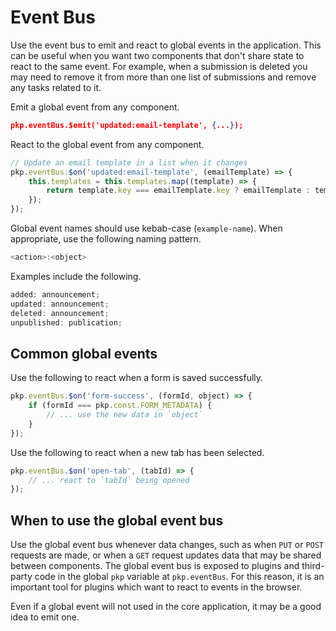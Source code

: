 # Event Bus

Use the event bus to emit and react to global events in the application. This can be useful when you want two components that don't share state to react to the same event. For example, when a submission is deleted you may need to remove it from more than one list of submissions and remove any tasks related to it.

Emit a global event from any component.

```json
pkp.eventBus.$emit('updated:email-template', {...});
```

React to the global event from any component.

```js
// Update an email template in a list when it changes
pkp.eventBus.$on('updated:email-template', (emailTemplate) => {
	this.templates = this.templates.map((template) => {
		return template.key === emailTemplate.key ? emailTemplate : template;
	});
});
```

Global event names should use kebab-case (`example-name`). When appropriate, use the following naming pattern.

```js
<action>:<object>
```

Examples include the following.

```js
added: announcement;
updated: announcement;
deleted: announcement;
unpublished: publication;
```

## Common global events

Use the following to react when a form is saved successfully.

```js
pkp.eventBus.$on('form-success', (formId, object) => {
	if (formId === pkp.const.FORM_METADATA) {
		// ... use the new data in `object`
	}
});
```

Use the following to react when a new tab has been selected.

```js
pkp.eventBus.$on('open-tab', (tabId) => {
	// ... react to `tabId` being opened
});
```

## When to use the global event bus

Use the global event bus whenever data changes, such as when `PUT` or `POST` requests are made, or when a `GET` request updates data that may be shared between components. The global event bus is exposed to plugins and third-party code in the global `pkp` variable at `pkp.eventBus`. For this reason, it is an important tool for plugins which want to react to events in the browser.

Even if a global event will not used in the core application, it may be a good idea to emit one.
